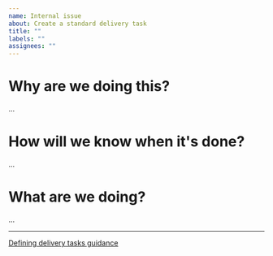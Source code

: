 ```yaml
---
name: Internal issue
about: Create a standard delivery task
title: ""
labels: ""
assignees: ""
---
```


# Why are we doing this?

...

# How will we know when it's done?

...

# What are we doing?

...

---

[Defining delivery tasks guidance](https://bennett.wiki/tech-group/delivery-process/task-definition/)
